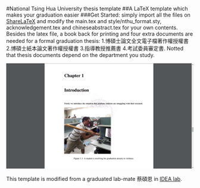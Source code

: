 #National Tsing Hua University thesis template
##A LaTeX template which makes your graduation easier
###Get Started: simply import all the files on [ShareLaTeX](https://www.sharelatex.com/) and modify the main.tex and style/nthu_format.sty, acknowledgement.tex and chineseabstract.tex for your own contents. 
Besides the latex file, a book back for printing and four extra documents are needed for a formal graduation thesis: 1.博碩士論文全文電子檔著作權授權書 2.博碩士紙本論文著作權授權書 3.指導教授推薦書 4.考試委員審定書. Notted that thesis documents depend on the department you study.

![image](/screen_shot.png)

This template is modified from a graduated lab-mate 蔡碩恩 in [IDEA lab](https://idea.cs.nthu.edu.tw/).

